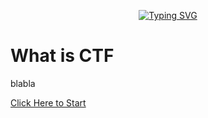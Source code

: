 <p align="center">
<a href="https://git.io/typing-svg"><img src="https://readme-typing-svg.herokuapp.com?font=Fira+Code&size=28&pause=1000&color=6A6FB1&center=true&vCenter=true&width=435&lines=Welcome+to+Jom+Belajar+CTF;Let's+get+you+the+details!" alt="Typing SVG" /></a>
</p>    
    
# What is CTF
blabla

[Click Here to Start](https://github.com/g3nj1z/Jom-Belajar-CTF/blob/main/lesson/levels.md)

